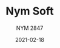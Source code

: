 ---
designer: "Cmp Design"
description: "Nym%20Soft%20recalls%20the%20outlines%20of%20the%20omonymous%20wooden%20chairs%20collection%2C%20subtly%20accentuating%20and%20enhancing%20its%20comfort.%20Armchair%20with%20steel%20frame%20padded%20with%20polyurethane%20foam%20of%20different%20densities%20and%20swivel%20seat%20with%20automatic%20return%20mechanism."
image_primary: "img/Nym-2847_FR-TC621_zoom.jpg"
image_secondary: "img/Nym-2847_FR-TC621_zoom2.jpg"
manufacturer: "Pedrali"
href: "https://www.pedrali.it/en/products/catalog/Armchair-NYM-Soft-2847/"
subtitle: "NYM 2847"
tags: 
  - "Pedrali"
  - "Chairs"
title: "Nym Soft"
category: "Chairs"
slug: "/manufacturers/pedrali/chairs/cmp-design-nym-soft"
date: "2021-02-18"
---